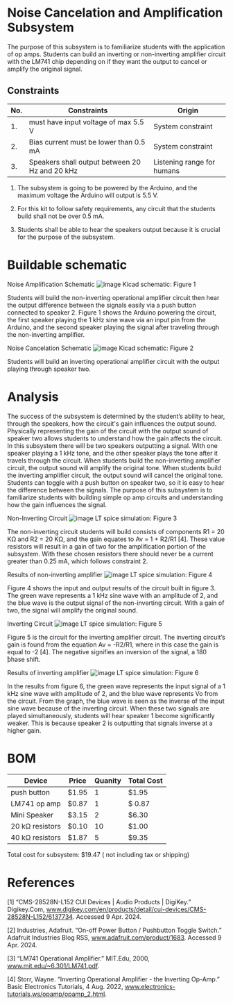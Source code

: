 # Noise Cancelation and Amplification Subsystem
The purpose of this subsystem is to familiarize students with the application of op amps. Students can build an inverting or non-inverting amplifier circuit with the LM741 chip depending on if they want the output to cancel or amplify the original signal.
## Constraints
| No. | Constraints | Origin |
|-----|-------------|---------|
|1.   | must have input voltage of max 5.5 V | System constraint|
| 2. | Bias current must be lower than 0.5 mA | System constraint|
|3. | Speakers shall output between 20 Hz and 20 kHz | Listening range for humans |

1.	The subsystem is going to be powered by the Arduino, and the maximum voltage the Arduino will output is 5.5 V.  

2.	For this kit to follow safety requirements, any circuit that the students build shall not be over 0.5 mA.

3.	Students shall be able to hear the speakers output because it is crucial for the purpose of the subsystem. 

# Buildable schematic
Noise Amplification Schematic
![image](https://github.com/abdoulm366/TTU-Capstone--Electrical-Class-Kit/assets/158213085/95166732-45a1-4eb1-afa2-22ed71d043ae)
Kicad schematic:  Figure 1 

Students will build the non-inverting operational amplifier circuit then hear the output difference between the signals easily via a push button connected to speaker 2. Figure 1 shows the Arduino powering the circuit, the first speaker playing the 1 kHz sine wave via an input pin from the Arduino, and the second speaker playing the signal after traveling through the non-inverting amplifier.

Noise Cancelation Schematic
![image](https://github.com/abdoulm366/TTU-Capstone--Electrical-Class-Kit/assets/158213085/e898a0b1-e7b7-4364-b6e1-2eb49b439ed6)
Kicad schematic:  Figure 2

Students will build an inverting operational amplifier circuit with the output playing through speaker two.

# Analysis

 The success of the subsystem is determined by the student’s ability to hear, through the speakers, how the circuit's gain influences the output sound. Physically representing the gain of the circuit with the output sound of speaker two allows students to understand how the gain affects the circuit. In this subsystem there will be two speakers outputting a signal. With one speaker playing a 1 kHz tone, and the other speaker plays the tone after it travels through the circuit. When students build the non-inverting amplifier circuit, the output sound will amplify the original tone. When students build the inverting amplifier circuit, the output sound will cancel the original tone. Students can toggle with a push button on speaker two, so it is easy to hear the difference between the signals. The purpose of this subsystem is to familiarize students with building simple op amp circuits and understanding how the gain influences the signal. 

Non-Inverting Circuit 
![image](https://github.com/abdoulm366/TTU-Capstone--Electrical-Class-Kit/assets/158213085/194ff1d5-a952-4309-af51-a0ffe399b073)
LT spice simulation:  Figure 3 

The non-inverting circuit students will build consists of components R1 = 20 KΩ and R2 = 20 KΩ, and the gain equates to Av = 1 + R2/R1 [4]. These value resistors will result in a gain of two for the amplification portion of the subsystem. With these chosen resistors there should never be a current greater than 0.25 mA, which follows constraint 2. 

Results of non-inverting amplifier
![image](https://github.com/abdoulm366/TTU-Capstone--Electrical-Class-Kit/assets/158213085/60b31682-d95b-410d-a7ae-58c25b92d611)
LT spice simulation:  Figure 4 

Figure 4 shows the input and output results of the circuit built in figure 3. The green wave represents a 1 kHz sine wave with an amplitude of 2, and the blue wave is the output signal of the non-inverting circuit. With a gain of two, the signal will amplify the original sound.  

Inverting Circuit
![image](https://github.com/abdoulm366/TTU-Capstone--Electrical-Class-Kit/assets/158213085/8486bd58-3b49-4bdb-9575-2cbb0f5e6dbf)
LT spice simulation:  Figure 5 

Figure 5 is the circuit for the inverting amplifier circuit. The inverting circuit’s gain is found from the equation Av = -R2/R1, where in this case the gain is equal to -2 [4]. The negative signifies an inversion of the signal, a 180  ̊phase shift. 

Results of inverting amplifier 
![image](https://github.com/abdoulm366/TTU-Capstone--Electrical-Class-Kit/assets/158213085/70742cd2-1041-4fff-9dae-203ee6756978)
LT spice simulation:  Figure 6 

In the results from figure 6, the green wave represents the input signal of a 1 kHz sine wave with amplitude of 2, and the blue wave represents Vo from the circuit. From the graph, the blue wave is seen as the inverse of the input sine wave because of the inverting circuit. When these two signals are played simultaneously, students will hear speaker 1 become significantly weaker. This is because speaker 2 is outputting that signals inverse at a higher gain. 

# BOM
| Device | Price | Quanity | Total Cost |
|--------|-------|---------|------------|
| push button | $1.95 | 1 | $1.95 |
| LM741 op amp | $0.87 | 1 | $ 0.87 |
| Mini Speaker | $3.15 | 2 | $6.30 |
| 20 kΩ resistors | $0.10 | 10 | $1.00 |
| 40 kΩ resistors | $1.87 | 5 | $9.35 |
Total cost for subsystem: $19.47 ( not including tax or shipping)

# References 
[1] “CMS-28528N-L152 CUI Devices | Audio Products | DigiKey.” Digikey.Com, www.digikey.com/en/products/detail/cui-devices/CMS-28528N-L152/6137734. Accessed 9 Apr. 2024. 

[2] Industries, Adafruit. “On-off Power Button / Pushbutton Toggle Switch.” Adafruit Industries Blog RSS, www.adafruit.com/product/1683. Accessed 9 Apr. 2024. 

[3] “LM741 Operational Amplifier.” MIT.Edu, 2000, www.mit.edu/~6.301/LM741.pdf. 

[4] Storr, Wayne. “Inverting Operational Amplifier - the Inverting Op-Amp.” Basic Electronics Tutorials, 4 Aug. 2022, www.electronics-tutorials.ws/opamp/opamp_2.html. 
